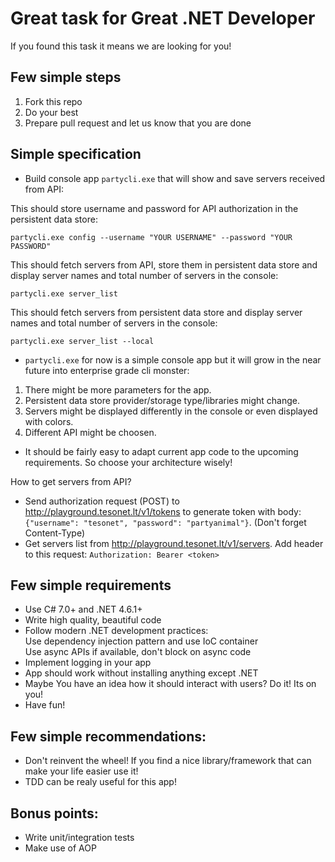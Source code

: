 # Great task for Great .NET Developer

If you found this task it means we are looking for you!

## Few simple steps

1. Fork this repo
2. Do your best
3. Prepare pull request and let us know that you are done

## Simple specification

- Build console app ```partycli.exe``` that will show and save servers received from API:

This should store username and password for API authorization in the persistent data store:
```
partycli.exe config --username "YOUR USERNAME" --password "YOUR PASSWORD" 
``` 

This should fetch servers from API, store them in persistent data store and display server names and total number of servers in the console:
```
partycli.exe server_list 
``` 

This should fetch servers from persistent data store and display server names and total number of servers in the console:
```
partycli.exe server_list --local
```

- ```partycli.exe``` for now is a simple console app but it will grow in the near future into enterprise grade cli monster:
1. There might be more parameters for the app.
2. Persistent data store provider/storage type/libraries might change.
3. Servers might be displayed differently in the console or even displayed with colors.
4. Different API might be choosen.

- It should be fairly easy to adapt current app code to the upcoming requirements. So choose your architecture wisely!

How to get servers from API?
- Send authorization request (POST) to http://playground.tesonet.lt/v1/tokens to generate token with body: `{"username": "tesonet", "password": "partyanimal"}`. (Don't forget Content-Type)
- Get servers list from http://playground.tesonet.lt/v1/servers. Add header to this request: `Authorization: Bearer <token>`

## Few simple requirements
- Use C# 7.0+ and .NET 4.6.1+
- Write high quality, beautiful code
- Follow modern .NET development practices:  
  Use dependency injection pattern and use IoC container  
  Use async APIs if available, don't block on async code  
- Implement logging in your app
- App should work without installing anything except .NET
- Maybe You have an idea how it should interact with users? Do it! Its on you!
- Have fun!

## Few simple recommendations:
- Don't reinvent the wheel! If you find a nice library/framework that can make your life easier use it!
- TDD can be realy useful for this app!

## Bonus points:
- Write unit/integration tests
- Make use of AOP
